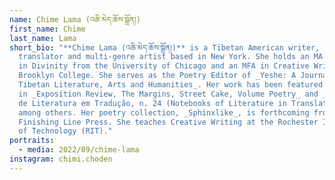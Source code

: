```yaml
---
name: Chime Lama (འཆི་མེད་ཆོས་སྒྲོན།)
first_name: Chime
last_name: Lama
short_bio: "**Chime Lama (འཆི་མེད་ཆོས་སྒྲོན།)** is a Tibetan American writer,
  translator and multi-genre artist based in New York. She holds an MA
  in Divinity from the University of Chicago and an MFA in Creative Writing from
  Brooklyn College. She serves as the Poetry Editor of _Yeshe: A Journal of
  Tibetan Literature, Arts and Humanities_. Her work has been featured
  in _Exposition Review, The Margins, Street Cake, Volume Poetry_ and _Cadernos
  de Literatura em Tradução, n. 24 (Notebooks of Literature in Translation)_,
  among others. Her poetry collection, _Sphinxlike_, is forthcoming from
  Finishing Line Press. She teaches Creative Writing at the Rochester Institute
  of Technology (RIT)."
portraits:
  - media: 2022/09/chime-lama
instagram: chimi.choden
---
```


